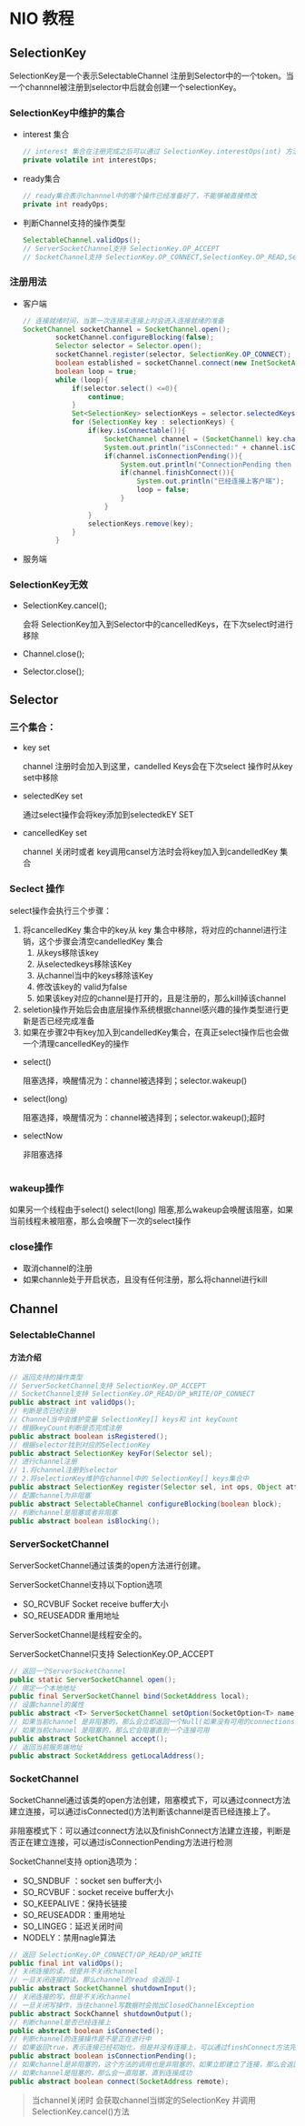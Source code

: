 # NIO 教程

## SelectionKey

SelectionKey是一个表示SelectableChannel 注册到Selector中的一个token。当一个channnel被注册到selector中后就会创建一个selectionKey。

### SelectionKey中维护的集合

* interest 集合

  ```java
  // interest 集合在注册完成之后可以通过 SelectionKey.interestOps(int) 方法进行修改
  private volatile int interestOps;
  ```

* ready集合

  ```java
  // ready集合表示channnel中的哪个操作已经准备好了，不能够被直接修改
  private int readyOps;
  ```

* 判断Channel支持的操作类型

  ```java
  SelectableChannel.validOps();
  // ServerSocketChannel支持 SelectionKey.OP_ACCEPT
  // SocketChannel支持 SelectionKey.OP_CONNECT,SelectionKey.OP_READ,SelectionKey.OP_WRITE
  ```

### 注册用法

* 客户端

  ```java
  // 连接就绪时间，当第一次连接未连接上时会进入连接就绪的准备
  SocketChannel socketChannel = SocketChannel.open();
          socketChannel.configureBlocking(false);
          Selector selector = Selector.open();
          socketChannel.register(selector, SelectionKey.OP_CONNECT);
          boolean established = socketChannel.connect(new InetSocketAddress("localhost", 8888));
          boolean loop = true;
          while (loop){
              if(selector.select() <=0){
                  continue;
              }
              Set<SelectionKey> selectionKeys = selector.selectedKeys();
              for (SelectionKey key : selectionKeys) {
                  if(key.isConnectable()){
                      SocketChannel channel = (SocketChannel) key.channel();
                      System.out.println("isConnected:" + channel.isConnected());
                      if(channel.isConnectionPending()){
                          System.out.println("ConnectionPending then invoke finishConnect");
                          if(channel.finishConnect()){
                              System.out.println("已经连接上客户端");
                              loop = false;
                          }
                      }
                  }
                  selectionKeys.remove(key);
              }
          }
  ```

* 服务端

### SelectionKey无效

* SelectionKey.cancel();

  会将 SelectionKey加入到Selector中的cancelledKeys，在下次select时进行移除

* Channel.close();

* Selector.close();

## Selector

### 三个集合：

* key set

  channel 注册时会加入到这里，candelled Keys会在下次select 操作时从key set中移除

* selectedKey set

  通过select操作会将key添加到selectedkEY SET

* cancelledKey set

  channel 关闭时或者 key调用cansel方法时会将key加入到candelledKey 集合

### Seclect 操作

select操作会执行三个步骤：

1. 将cancelledKey 集合中的key从 key 集合中移除，将对应的channel进行注销，这个步骤会清空candelledKey 集合
   1. 从keys移除该key
   2. 从selectedkeys移除该Key
   3. 从channel当中的keys移除该Key
   4. 修改该key的 valid为false
   5. 如果该key对应的channel是打开的，且是注册的，那么kill掉该channel
2. seletion操作开始后会由底层操作系统根据channel感兴趣的操作类型进行更新是否已经完成准备
3. 如果在步骤2中有key加入到candelledKey集合，在真正select操作后也会做一个清理cancelledKey的操作

* select()

  阻塞选择，唤醒情况为：channel被选择到；selector.wakeup()

* select(long)

  阻塞选择，唤醒情况为：channel被选择到；selector.wakeup();超时

* selectNow

  非阻塞选择

```
```



### wakeup操作

如果另一个线程由于select() select(long) 阻塞,那么wakeup会唤醒该阻塞，如果当前线程未被阻塞，那么会唤醒下一次的select操作

### close操作

* 取消channel的注册
* 如果channle处于开启状态，且没有任何注册，那么将channel进行kill

## Channel

### SelectableChannel

#### 方法介绍

```java
// 返回支持的操作类型
// ServerSocketChannel支持 SelectionKey.OP_ACCEPT
// SocketChannel支持 SelectionKey.OP_READ/OP_WRITE/OP_CONNECT
public abstract int validOps();
// 判断是否已经注册
// Channel当中会维护变量 SelectionKey[] keys和 int keyCount
// 根据keyCount判断是否完成注册
public abstract boolean isRegistered();
// 根据selector找到对应的SelectionKey
public abstract SelectionKey keyFor(Selector sel);
// 进行channel注册
// 1.将channel注册到selector
// 2.将selectionKey维护在channel中的 SelectionKey[] keys集合中
public abstract SelectionKey register(Selector sel, int ops, Object att);
// 配置channel为非阻塞
public abstract SelectableChannel configureBlocking(boolean block);
// 判断channel是阻塞或者非阻塞
public abstract boolean isBlocking();
```

### ServerSocketChannel

ServerSocketChannel通过该类的open方法进行创建。

ServerSocketChannel支持以下option选项

* SO_RCVBUF Socket receive buffer大小
* SO_REUSEADDR 重用地址

ServerSocketChannel是线程安全的。

ServerSocketChannel只支持 SelectionKey.OP_ACCEPT

```java
// 返回一个ServerSocketChannel
public static ServerSocketChannel open();
// 绑定一个本地地址
public final ServerSocketChannel bind(SocketAddress local);
// 设置channel的属性
public abstract <T> ServerSocketChannel setOption(SocketOption<T> name,T value);
// 如果当前channel 是非阻塞的，那么会立即返回一个Null(如果没有可用的connections)
// 如果当前channel 是阻塞的，那么它会阻塞直到一个连接可用
public abstract SocketChannel accept();
// 返回当前服务端地址
public abstract SocketAddress getLocalAddress();
```

### SocketChannel

SocketChannel通过该类的open方法创建，阻塞模式下，可以通过connect方法建立连接，可以通过isConnected()方法判断该channel是否已经连接上了。

非阻塞模式下：可以通过connect方法以及finishConnect方法建立连接，判断是否正在建立连接，可以通过isConnectionPending方法进行检测

SocketChannel支持 option选项为：

* SO_SNDBUF ：socket sen buffer大小
* SO_RCVBUF：socket receive buffer大小
* SO_KEEPALIVE：保持长链接
* SO_REUSEADDR：重用地址
* SO_LINGEG：延迟关闭时间
* NODELY：禁用nagle算法

```java
// 返回 SelectionKey.OP_CONNECT/OP_READ/OP_WRITE
public final int validOps();
// 关闭连接的读，但是并不关闭channel
// 一旦关闭连接的读，那么channel的read 会返回-1
public abstract SocketChannel shutdownInput();
// 关闭连接的写，但是不关闭channel
// 一旦关闭写操作，当往channel写数据时会抛出ClosedChannelException
public abstract SockChannel shutdownOutput();
// 判断channel是否已经连接上
public abstract boolean isConnected();
// 判断channel的连接操作是不是正在进行中
// 如果返回true，表示连接已经初始化，但是并没有连接上，可以通过finshConnect方法完成后续连接
public abstract boolean isConnectionPending();
// 如果channel是非阻塞的，这个方法的调用也是非阻塞的，如果立即建立了连接，那么会返回treu，否则会返回false,后续建立连接可以通过finshConnect方法完成
// 如果channel是阻塞的，那么会一直阻塞，直到连接成功
public abstract boolean connect(SocketAddress remote);
```

> 当channel关闭时 会获取channel当绑定的SelectionKey 并调用SelectionKey.cancel()方法